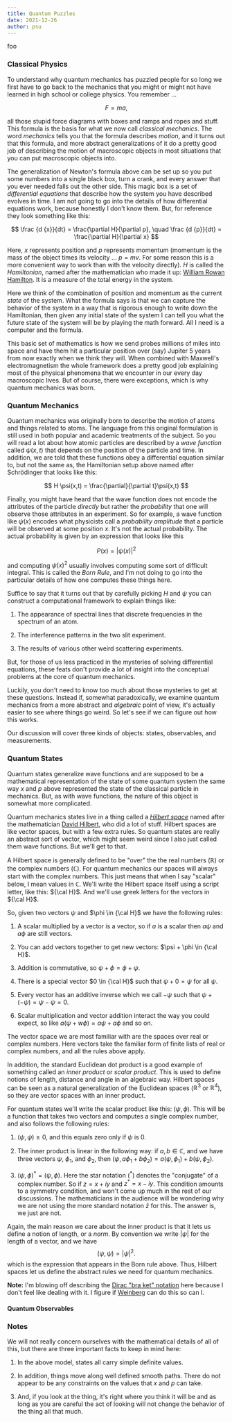 ```yaml
---
title: Quantum Puzzles
date: 2021-12-26
author: psu
---
```


foo

### Classical Physics

To understand why quantum mechanics has puzzled people for so long we first have to go
back to the mechanics that you might or might not have learned in high school or college
physics. You remember ...

$$
F = ma,
$$

all those stupid force diagrams with boxes and ramps and ropes and stuff. This formula is
the basis for what we now call _classical mechanics_. The word _mechanics_ tells you that
the formula describes _motion_, and it turns out that this formula, and more abstract
generalizations of it do a pretty good job of describing the motion of macroscopic objects
in most situations that you can put macroscopic objects into.

The generalization of Newton's formula above can be set up so you put some numbers into a
single black box, turn a crank, and every answer that you ever needed falls out the other
side. This magic box is a set of *differential equations* that describe how the system you
have described evolves in time. I am not going to go into the details of how differential
equations work, because honestly I don't know them. But, for reference they look something
like this:

$$
\frac {d {x}}{dt} = \frac{\partial H}{\partial p}, \quad 
\frac {d {p}}{dt} = \frac{\partial H}{\partial x}
$$

Here, $x$ represents position and $p$ represents momentum (momentum is
the mass of the object times its velocity ... $p = mv$. For some reason this is a more
convenient way to work than with the velocity directly). $H$ is called the *Hamiltonian*,
named after the mathematician who made it up: [William Rowan
Hamilton](https://www.youtube.com/watch?v=SZXHoWwBcDcR). It is a measure of the total
energy in the system.

Here we think of the combination of position and momentum as the current _state_ of the
system. What the formula says is that we can capture the behavior of the system in a way
that is rigorous enough to write down the Hamiltonian, then given any initial state of the
system I can tell you what the future state of the system will be by playing the math
forward. All I need is a computer and the formula.

This basic set of mathematics is how we send probes millions of miles into space and have
them hit a particular position over (say) Jupiter 5 years from now exactly when we think
they will. When combined with Maxwell's electromagnetism the whole framework does a pretty
good job explaining most of the physical phenomena that we encounter in our every day
macroscopic lives. But of course, there were exceptions, which is why quantum mechanics was
born.

### Quantum Mechanics

Quantum mechanics was originally born to describe the motion of atoms and things related
to atoms. The language from this original formulation is still used in both popular and
academic treatments of the subject. So you will read a lot about how atomic particles are
described by a _wave function_ called $\psi(x,t)$ that depends on the position of the
particle and time. In addition, we are told that these functions obey a differential
equation similar to, but not the same as, the Hamiltonian setup above named after
Schrödinger that looks like this:

$$
H \psi(x,t) = \frac{\partial}{\partial t}\psi(x,t)
$$

Finally, you might have heard that the wave function does not encode the attributes of the
particle _directly_ but rather the _probability_ that one will observe those attributes in
an experiment. So for example, a wave function like $\psi(x)$ encodes what physicists call
a _probability amplitude_ that a particle will be observed at some position $x$. It's not
the actual probability. The actual probability is given by an expression that looks like
this

$$
P(x) =  |\psi(x)|^2
$$

and computing $\psi(x)^2$ usually involves computing some sort of difficult integral.
This is called the _Born Rule_, and I'm not doing to go into the particular details of how
one computes these things here.

Suffice to say that it turns out that by carefully picking $H$ and $\psi$ you can
construct a computational framework to explain things like:

1. The appearance of spectral lines that discrete frequencies in the spectrum of an atom.

2. The interference patterns in the two slit experiment.

3. The results of various other weird scattering experiments.

But, for those of us less practiced in the mysteries of solving differential equations,
these feats don't provide a lot of insight into the conceptual problems at the core of
quantum mechanics.

Luckily, you don't need to know too much about those mysteries to get at these questions.
Instead if, somewhat paradoxically, we examine quantum mechanics from a more abstract and
_algebraic_ point of view, it's actually easier to see where things go weird. So let's see
if we can figure out how this works. 

Our discussion will cover three kinds of objects: states, observables, and measurements.

### Quantum States

Quantum states generalize wave functions and are supposed to be a mathematical
representation of the state of some quantum system the same way $x$ and $p$ above
represented the state of the classical particle in mechanics. But, as with wave functions,
the nature of this object is somewhat more complicated.

Quantum mechanics states live in a thing called a
[_Hilbert space_](https://en.wikipedia.org/wiki/Hilbert_space) named after the
mathematician [David Hilbert](https://en.wikipedia.org/wiki/David_Hilbert), who did a lot
of stuff. Hilbert spaces are like vector spaces, but with a few extra rules. So quantum
states are really an abstract sort of vector, which might seem weird since I also just
called them wave functions. But we'll get to that.

A Hilbert space is generally defined to be "over" the the real numbers ($\mathbb R$) or
the complex numbers ($\mathbb C$). For quantum mechanics our spaces will always start with
the complex numbers. This just means that when I say "scalar" below, I mean values in
$\mathbb C$. We'll write the Hilbert space itself using a script letter, like this: ${\cal
H}$. And we'll use greek letters for the vectors in ${\cal H}$. 

So, given two vectors $\psi$ and $\phi \in {\cal H}$ we have the following rules:
	
1. A scalar multiplied by a vector is a vector, so if $a$ is a scalar then $a \psi$ and $a
   \phi$ are still vectors.

2. You can add vectors together to get new vectors: $\psi + \phi \in {\cal H}$.

3. Addition is commutative, so $\psi + \phi = \phi + \psi$.

4. There is a special vector $0 \in {\cal H}$ such that $\psi + 0 = \psi$ for all $\psi$.

1. Every vector has an additive inverse which we call $-\psi$ such that $\psi + (-\psi) =
   \psi - \psi = 0$.

5. Scalar multiplication and vector addition interact the way you could expect, so like
   $a(\psi + w\phi) = a \psi + a \phi$ and so on.

The vector space we are most familiar with are the spaces over real or complex numbers.
Here vectors take the familiar form of finite lists of real or complex numbers, and all
the rules above apply.

In addition, the standard Euclidean dot product is a good example of something called an
_inner product_ or _scalar product_. This is used to define notions of length, distance
and angle in an algebraic way. Hilbert spaces can be seen as a natural generalization of
the Euclidean spaces ($\mathbb R^3$ or $\mathbb R^4$), so they are vector spaces with an
inner product.

For quantum states we'll write the scalar product like this: $(\psi, \phi)$. This will be
a function that takes two vectors and computes a single complex number, and also follows
the following rules:

1. $(\psi, \psi) \geq 0$, and this equals zero only if $\psi$ is 0.

2. The inner product is linear in the following way: if $a, b \in {\mathbb C}$, and we
   have three vectors $\psi$, $\phi_1$, and $\phi_2$, then
   $(\psi, a \phi_1 + b \phi_2)  = a ( \psi , \phi_1)   + b( \psi, \phi_2)$.

3. $(\psi , \phi)  ^* =  (\psi , \phi)$. Here the star notation ($^*$)
   denotes the "conjugate" of a complex number. So if $z = x + iy$ and $z^* = x - iy$.
   This condition amounts to a symmetry condition, and won't come up much in the rest of
   our discussions. The mathematicians in the audience will be wondering why we are not
   using the more standard notation $\bar{z}$ for this. The answer is, we just are not.

Again, the main reason we care about the inner product is that it lets us define a notion
of length, or a _norm_. By convention we write $|\psi|$ for the length of a vector, and we
have
$$
(\psi, \psi) = |\psi|^2 .
$$
which is the expression that appears in the Born rule above. Thus, Hilbert spaces let us
define the abstract rules we need for quantum mechanics.

**Note:** I'm blowing off describing the [Dirac "bra ket"
notation](https://en.wikipedia.org/wiki/Bra–ket_notation) here because I don't feel like
dealing with it. I figure if
[Weinberg](https://www.amazon.com/Lectures-Quantum-Mechanics-Steven-Weinberg/dp/1107111668/)
can do this so can I.


#### Quantum Observables



### Notes

We will not really concern ourselves with the mathematical details of all of this, but
there are three important facts to keep in mind here:

1. In the above model, states all carry simple definite values.

2. In addition, things move along well defined smooth paths. There do not appear to be
   any constraints on the values that $x$ and $p$ can take.

3. And, if you look at the thing, it's right where you think it will be and as long as you
   are careful the act of looking will not change the behavior of the thing all that much.
